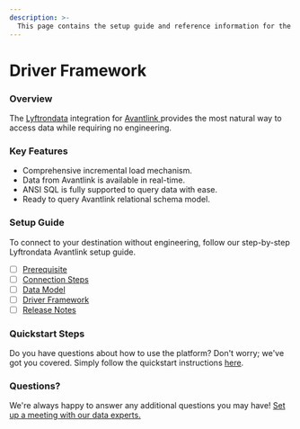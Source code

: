 ```yaml
---
description: >-
  This page contains the setup guide and reference information for the Avantlink source connector.
---
```


# Driver Framework

### Overview

The [Lyftrondata](https://www.lyftrondata.com/) integration for [Avantlink](https://www.lyftrondata.com/integration/avantlink/)[ ](https://www.lyftrondata.com/integration/avantlink/)provides the most natural way to access data while requiring no engineering.

### Key Features

* Comprehensive incremental load mechanism.
* Data from Avantlink is available in real-time.&#x20;
* ANSI SQL is fully supported to query data with ease.
* Ready to query Avantlink relational schema model.

### Setup Guide

To connect to your destination without engineering, follow our step-by-step Lyftrondata Avantlink setup guide.

* [ ] [Prerequisite](../../marketing-analytics/avantlink/prerequisite.md)
* [ ] [Connection Steps](../../marketing-analytics/avantlink/connection-steps.md)
* [ ] [Data Model](../../marketing-analytics/avantlink/data-model/)
* [ ] [Driver Framework](../../marketing-analytics/avantlink/driver-framework/)
* [ ] [Release Notes](../../marketing-analytics/avantlink/release-notes.md)

### Quickstart Steps

Do you have questions about how to use the platform? Don't worry; we've got you covered. Simply follow the quickstart instructions [here](../../../quickstart-steps.md).

### Questions? <a href="#questions" id="questions"></a>

We're always happy to answer any additional questions you may have! [Set up a meeting with our data experts.](https://www.lyftrondata.com/book-a-meeting/)


